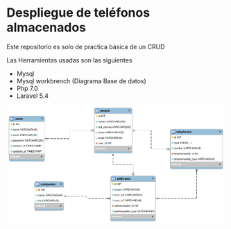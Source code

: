 # Despliegue de teléfonos almacenados

Este repositorio es solo de practica básica de un CRUD

Las Herramientas usadas son las siguientes

* Mysql
* Mysql workbrench (Diagrama Base de datos)
* Php 7.0
* Laravel 5.4

![Diagrama Base de Datos](Aditionals/DiagramaCrudBasicLaravel54.png)